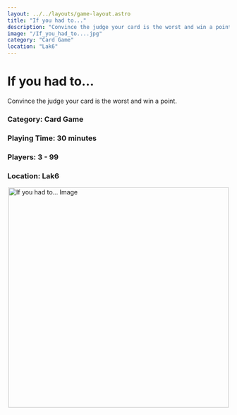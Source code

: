 ```yaml
---
layout: ../../layouts/game-layout.astro
title: "If you had to..."
description: "Convince the judge your card is the worst and win a point."
image: "/If_you_had_to....jpg"
category: "Card Game"
location: "Lak6"
---
```

# If you had to...

Convince the judge your card is the worst and win a point.  

### Category: Card Game

### Playing Time: 30 minutes

### Players: 3 - 99

### Location: Lak6

<img src="/If_you_had_to....jpg" alt="If you had to... Image" width="500" style="display: block; margin: 0 auto">

